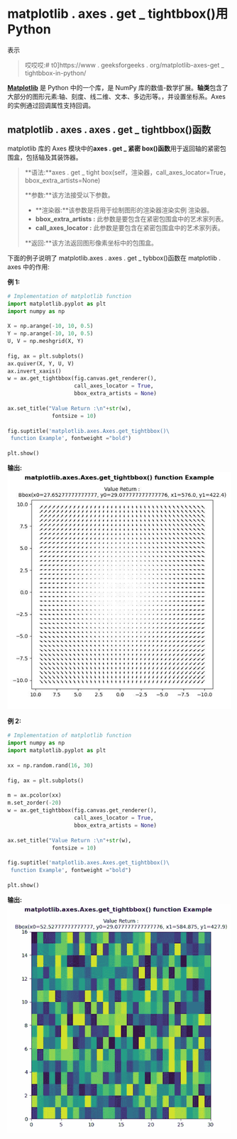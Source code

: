 # matplotlib . axes . get _ tightbbox()用 Python

表示

> 哎哎哎:# t0]https://www . geeksforgeeks . org/matplotlib-axes-get _ tightbbox-in-python/

**[Matplotlib](https://www.geeksforgeeks.org/python-introduction-matplotlib/)** 是 Python 中的一个库，是 NumPy 库的数值-数学扩展。**轴类**包含了大部分的图形元素:轴、刻度、线二维、文本、多边形等。，并设置坐标系。Axes 的实例通过回调属性支持回调。

## matplotlib . axes . axes . get _ tightbbox()函数

matplotlib 库的 Axes 模块中的**axes . get _ 紧密 box()函数**用于返回轴的紧密包围盒，包括轴及其装饰器。

> **语法:**axes . get _ tight box(self，渲染器，call_axes_locator=True，bbox_extra_artists=None)
> 
> **参数:**该方法接受以下参数。
> 
> *   **渲染器:**该参数是将用于绘制图形的渲染器渲染实例
>     渲染器。
> *   **bbox_extra_artists :** 此参数是要包含在紧密包围盒中的艺术家列表。
> *   **call_axes_locator :** 此参数是要包含在紧密包围盒中的艺术家列表。
> 
> **返回:**该方法返回图形像素坐标中的包围盒。

下面的例子说明了 matplotlib.axes . axes . get _ tybbox()函数在 matplotlib . axes 中的作用:

**例 1:**

```py
# Implementation of matplotlib function
import matplotlib.pyplot as plt
import numpy as np

X = np.arange(-10, 10, 0.5)
Y = np.arange(-10, 10, 0.5)
U, V = np.meshgrid(X, Y)

fig, ax = plt.subplots()
ax.quiver(X, Y, U, V)
ax.invert_xaxis()
w = ax.get_tightbbox(fig.canvas.get_renderer(),
                     call_axes_locator = True, 
                     bbox_extra_artists = None)

ax.set_title("Value Return :\n"+str(w), 
              fontsize = 10)

fig.suptitle('matplotlib.axes.Axes.get_tightbbox()\
 function Example', fontweight ="bold") 

plt.show() 
```

**输出:**
![](img/45218db9233fc9a8e824bb7f0c0e988d.png)

**例 2:**

```py
# Implementation of matplotlib function 
import numpy as np 
import matplotlib.pyplot as plt 

xx = np.random.rand(16, 30) 

fig, ax = plt.subplots() 

m = ax.pcolor(xx) 
m.set_zorder(-20) 
w = ax.get_tightbbox(fig.canvas.get_renderer(), 
                     call_axes_locator = True,
                     bbox_extra_artists = None)

ax.set_title("Value Return :\n"+str(w),
              fontsize = 10)

fig.suptitle('matplotlib.axes.Axes.get_tightbbox()\
 function Example', fontweight ="bold") 

plt.show() 
```

**输出:**
![](img/9d3e2551838f712ff74a0636af008dd3.png)
